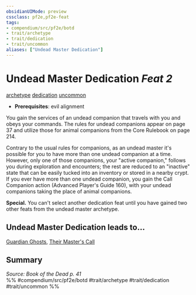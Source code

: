 ```yaml
---
obsidianUIMode: preview
cssclass: pf2e,pf2e-feat
tags:
- compendium/src/pf2e/botd
- trait/archetype
- trait/dedication
- trait/uncommon
aliases: ["Undead Master Dedication"]
---
```

# Undead Master Dedication  *Feat 2*  
[archetype](/rules/traits/archetype.md)  [dedication](/rules/traits/dedication.md)  [uncommon](/rules/traits/uncommon.md)  

- **Prerequisites**: evil alignment

You gain the services of an undead companion that travels with you and obeys your commands. The rules for undead companions appear on page 37 and utilize those for animal companions from the Core Rulebook on page 214.

Contrary to the usual rules for companions, as an undead master it's possible for you to have more than one undead companion at a time. However, only one of those companions, your "active companion," follows you during exploration and encounters; the rest are reduced to an "inactive" state that can be easily tucked into an inventory or stored in a nearby crypt. If you ever have more than one undead companion, you gain the Call Companion action (Advanced Player's Guide 160), with your undead companions taking the place of animal companions.

**Special.** You can't select another dedication feat until you have gained two other feats from the undead master archetype.

## Undead Master Dedication leads to...

[Guardian Ghosts](/compendium/feats/guardian-ghosts-botd.md), [Their Master's Call](/compendium/feats/their-masters-call-botd.md)

## Summary

*Source: Book of the Dead p. 41*  
%% #compendium/src/pf2e/botd #trait/archetype #trait/dedication #trait/uncommon %%